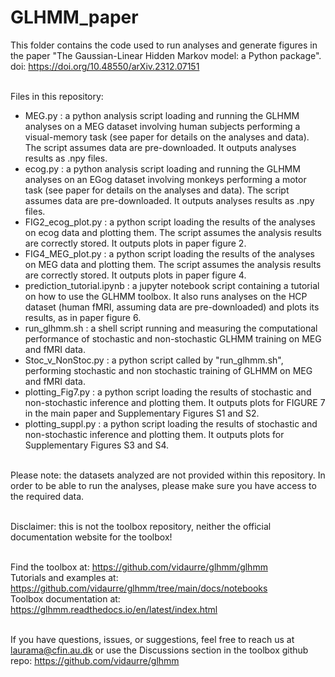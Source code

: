 # GLHMM_paper

This folder contains the code used to run analyses and generate figures in the paper "The Gaussian-Linear Hidden Markov model: a Python package". doi: 
https://doi.org/10.48550/arXiv.2312.07151
 <br /> <br />

Files in this repository: <br />
- MEG.py : a python analysis script loading and running the GLHMM analyses on a MEG dataset involving human subjects performing a visual-memory task (see paper for details on the analyses and data). The script assumes data are pre-downloaded. It outputs analyses results as .npy files. <br />
- ecog.py : a python analysis script loading and running the GLHMM analyses on an EGog dataset involving monkeys performing a motor task (see paper for details on the analyses and data). The script assumes data are pre-downloaded. It outputs analyses results as .npy files. <br />
- FIG2_ecog_plot.py : a python script loading the results of the analyses on ecog data and plotting them. The script assumes the analysis results are correctly stored. It outputs plots in paper figure 2. <br />
- FIG4_MEG_plot.py : a python script loading the results of the analyses on MEG data and plotting them. The script assumes the analysis results are correctly stored. It outputs plots in paper figure 4. <br />
- prediction_tutorial.ipynb : a jupyter notebook script containing a tutorial on how to use the GLHMM toolbox. It also runs analyses on the HCP dataset (human fMRI, assuming data are pre-downloaded) and plots its results, as in paper figure 6. <br />
- run_glhmm.sh : a shell script running and measuring the computational performance of stochastic and non-stochastic GLHMM training on MEG and fMRI data. <br />
- Stoc_v_NonStoc.py : a python script called by "run_glhmm.sh", performing stochastic and non stochastic training of GLHMM on MEG and fMRI data. <br />
- plotting_Fig7.py : a python script loading the results of stochastic and non-stochastic inference and plotting them. It outputs plots for FIGURE 7 in the main paper and Supplementary Figures S1 and S2. <br /> 
- plotting_suppl.py : a python script loading the results of stochastic and non-stochastic inference and plotting them. It outputs plots for Supplementary Figures S3 and S4. <br /> <br /> 

Please note: the datasets analyzed are not provided within this repository. In order to be able to run the analyses, please make sure you have access to the required data. <br /> <br />

Disclaimer: this is not the toolbox repository, neither the official documentation website for the toolbox! <br /> <br />

Find the toolbox at: https://github.com/vidaurre/glhmm/glhmm <br />
Tutorials and examples at: https://github.com/vidaurre/glhmm/tree/main/docs/notebooks <br />
Toolbox documentation at: https://glhmm.readthedocs.io/en/latest/index.html <br /> <br />

If you have questions, issues, or suggestions, feel free to reach us at laurama@cfin.au.dk  or use the Discussions section in the toolbox github repo: https://github.com/vidaurre/glhmm <br /> <br />



